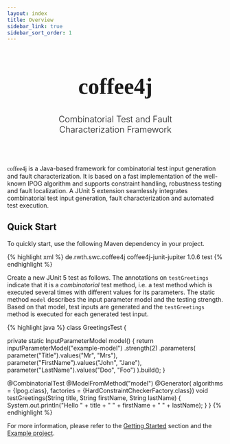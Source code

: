 ```yaml
---
layout: index
title: Overview
sidebar_link: true
sidebar_sort_order: 1
---
```


<div style="width: 66%; margin-left: auto; margin-right: auto; text-align: center; margin-bottom: 70px;">
  <h1 style="font-family: 'Abril Fatface', serif; font-size: 3.25rem;">
    coffee4j
  </h1>
  <p style="font-size: 1.25rem; font-weight: 300;">
    Combinatorial Test and Fault Characterization Framework
  </p>
</div>

<div>
<font style="font-family: 'Abril Fatface', serif;">coffee4j</font> is a Java-based framework for combinatorial test input generation and fault characterization.
It is based on a fast implementation of the well-known IPOG algorithm and supports constraint handling, robustness testing and fault localization.  
A JUnit 5 extension seamlessly integrates combinatorial test input generation, fault characterization  and automated test execution.
</div>


## Quick Start

To quickly start, use the following Maven dependency in your project.

{% highlight xml %}
<dependency>
  <groupId>de.rwth.swc.coffee4j</groupId>
  <artifactId>coffee4j-junit-jupiter</artifactId>
  <version>1.0.6</version>
  <scope>test</scope>
</dependency>
{% endhighlight %}

Create a new JUnit 5 test as follows.
The annotations on `testGreetings` indicate that it is a <i>combinatorial</i> test method, i.e. a test method which is executed several times with different values for its parameters.
The static method `model` describes the input parameter model and the testing strength.
Based on that model, test inputs are generated and the `testGreetings` method is executed for each generated test input.

{% highlight java %}
class GreetingsTest {

  private static InputParameterModel model() {
    return inputParameterModel("example-model")
      .strength(2)
      .parameters(
        parameter("Title").values("Mr", "Mrs"),
        parameter("FirstName").values("John", "Jane"),
        parameter("LastName").values("Doo", "Foo")
    ).build();
  }

  @CombinatorialTest
  @ModelFromMethod("model")
  @Generator(
    algorithms = {Ipog.class},
      factories = {HardConstraintCheckerFactory.class})
  void testGreetings(String title, String firstName, String lastName) {
    System.out.println("Hello " + title + " " + firstName + " " + lastName);
  }
}
{% endhighlight %}

For more information, please refer to the <a href="getting-started/">Getting Started</a> section  and the <a href="https://github.com/coffee4j/coffee4j-example">Example project</a>.
